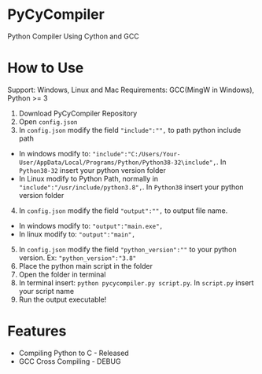 # PyCyCompiler
 Python Compiler Using Cython and GCC

# How to Use
 Support: Windows, Linux and Mac
 Requirements: GCC(MingW in Windows), Python >= 3

 1. Download PyCyCompiler Repository
 2. Open `config.json`
 3. In `config.json` modify the field `"include":"",` to path python include path
   - In windows modify to: `"include":"C:/Users/Your-User/AppData/Local/Programs/Python/Python38-32\include",`. In `Python38-32` insert your python version folder
   - In Linux modify to Python Path, normally in `"include":"/usr/include/python3.8",`. In `Python38` insert your python version folder
 4. In `config.json` modify the field `"output":"",` to output file name.
   - In windows modify to: `"output":"main.exe",`
   - In linux modify to: `"output":"main",`
 5. In `config.json` modify the field `"python_version":""` to your python version. Ex: `"python_version":"3.8"`
 6. Place the python main script in the folder
 7. Open the folder in terminal
 8. In terminal insert: `python pycycompiler.py script.py`. In `script.py` insert your script name
 9. Run the output executable!

# Features
 - Compiling Python to C - Released
 - GCC Cross Compiling - DEBUG
